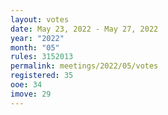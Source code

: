 ```yaml
---
layout: votes
date: May 23, 2022 - May 27, 2022
year: "2022"
month: "05"
rules: 3152013
permalink: meetings/2022/05/votes
registered: 35
ooe: 34
imove: 29
---
```


